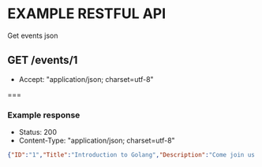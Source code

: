 # EXAMPLE RESTFUL API
Get events json

## GET /events/1

* Accept: "application/json; charset=utf-8"

===

### Example response
* Status: 200
* Content-Type: "application/json; charset=utf-8"

```json
{"ID":"1","Title":"Introduction to Golang","Description":"Come join us for a chance to learn how golang works and get to eventually try it out"}
```
